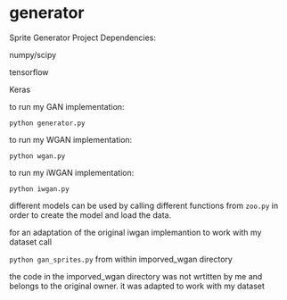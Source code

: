 # generator
Sprite Generator Project 
Dependencies:

numpy/scipy

tensorflow

Keras



to run my GAN implementation:

`python generator.py`

to run my WGAN implementation:

`python wgan.py`

to run my iWGAN implementation:

`python iwgan.py`

different models can be used by calling different functions from `zoo.py` in order to create the model and load the data.


for an adaptation of the original iwgan implemantion to work with my dataset call

`python gan_sprites.py` from within imporved_wgan directory


the code in the imporved_wgan directory was not wrtitten by me and belongs to the original owner. it was adapted to work with my dataset

